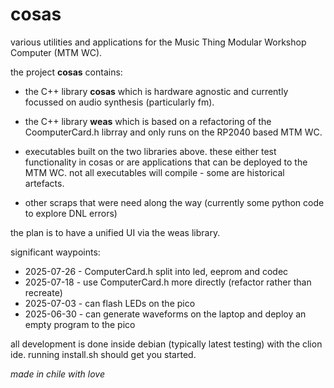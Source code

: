 
# cosas

various utilities and applications for the Music Thing Modular
Workshop Computer (MTM WC).

the project **cosas** contains:

* the C++ library **cosas** which is hardware agnostic and currently
  focussed on audio synthesis (particularly fm).

* the C++ library **weas** which is based on a refactoring of the
  CoomputerCard.h librray and only runs on the RP2040 based MTM WC.

* executables built on the two libraries above.  these either test
  functionality in cosas or are applications that can be deployed to
  the MTM WC.  not all executables will compile - some are historical
  artefacts.

* other scraps that were need along the way (currently some python
  code to explore DNL errors)

the plan is to have a unified UI via the weas library.

significant waypoints:
* 2025-07-26 - ComputerCard.h split into led, eeprom and codec
* 2025-07-18 - use ComputerCard.h more directly (refactor rather than recreate)
* 2025-07-03 - can flash LEDs on the pico
* 2025-06-30 - can generate waveforms on the laptop and deploy an empty program to the pico

all development is done inside debian (typically latest testing) with
the clion ide.  running install.sh should get you started.

*made in chile with love*
